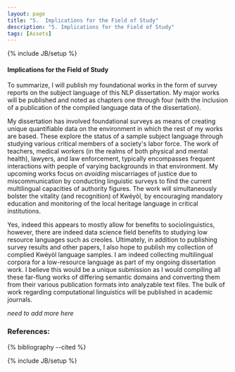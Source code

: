 ```yaml
---
layout: page
title: "5.  Implications for the Field of Study"
description: "5. Implications for the Field of Study"
tags: [Assets]
---
```

{% include JB/setup %}

#### __Implications for the Field of Study__

To summarize, I will publish my foundational works in the form of survey reports on the subject language of this NLP dissertation. My major works will be published and noted as chapters one through four (with the inclusion of a publication of the complied language data of the dissertation).

My dissertation has involved foundational surveys as means of creating unique quantifiable data on the environment in which the rest of my works are based. These explore the status of a sample subject language through studying various critical members of a society's labor force. The work of teachers, medical workers (in the realms of both physical and mental health), lawyers, and law enforcement, typically encompasses frequent interactions with people of varying backgrounds in that environment. My upcoming works focus on *avoiding* miscarriages of justice due to miscommunication by conducting linguistic surveys to find the current multilingual capacities of authority figures. The work will simultaneously bolster the vitality (and recognition) of Kwéyòl, by encouraging mandatory education and monitoring of the local heritage language in critical institutions.

Yes, indeed this appears to mostly allow for benefits to sociolinguistics, however, there are indeed data science field benefits to studying low resource languages such as creoles. Ultimately, in addition to publishing survey results and other papers, I also hope to publish my collection of complied Kwéyòl language samples. I am indeed collecting multilingual corpora for a low-resource language as part of my ongoing dissertation work. I believe this would be a unique submission as I would compiling all these far-flung works of differing semantic domains and converting them from their various publication formats into analyzable text files. The bulk of work regarding computational linguistics will be published in academic journals.

*need to add more here*

### References:


{% bibliography --cited %}

{% include JB/setup %}
